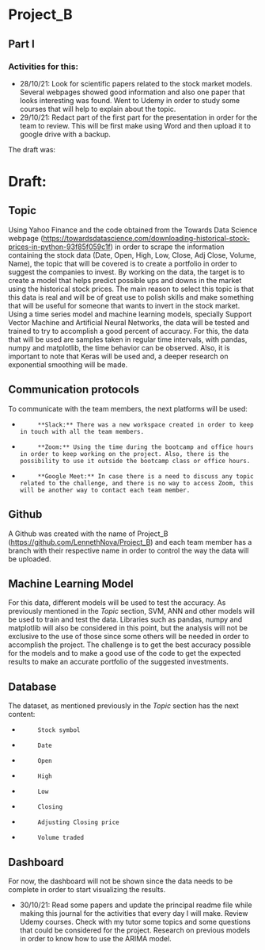 # Project_B

## Part I
### Activities for this:
- 28/10/21: Look for scientific papers related to the stock market models. Several webpages showed good information and also one paper that looks interesting was found. Went to Udemy in order to study some courses that will help to explain about the topic.
- 29/10/21: Redact part of the first part for the presentation in order for the team to review. This will be first make using Word and then upload it to google drive with a backup.

The draft was:
# Draft:
## Topic
Using Yahoo Finance and the code obtained from the Towards Data Science webpage (https://towardsdatascience.com/downloading-historical-stock-prices-in-python-93f85f059c1f) in order to scrape the information containing the stock data (Date, Open, High, Low, Close, Adj Close, Volume, Name), the topic that will be covered is to create a portfolio in order to suggest the companies to invest. By working on the data, the target is to create a model that helps predict possible ups and downs in the market using the historical stock prices.
The main reason to select this topic is that this data is real and will be of great use to polish skills and make something that will be useful for someone that wants to invert in the stock market.
Using a time series model and machine learning models, specially Support Vector Machine and Artificial Neural Networks, the data will be tested and trained to try to accomplish a good percent of accuracy. For this, the data that will be used are samples taken in regular time intervals, with pandas, numpy and matplotlib, the time behavior can be observed. Also, it is important to note that Keras will be used and, a deeper research on exponential smoothing will be made.
 
## Communication protocols
To communicate with the team members, the next platforms will be used:
-          **Slack:** There was a new workspace created in order to keep in touch with all the team members.
-          **Zoom:** Using the time during the bootcamp and office hours in order to keep working on the project. Also, there is the possibility to use it outside the bootcamp class or office hours.
-          **Google Meet:** In case there is a need to discuss any topic related to the challenge, and there is no way to access Zoom, this will be another way to contact each team member.
 
## Github
A Github was created with the name of Project_B (https://github.com/LennethNova/Project_B) and each team member has a branch with their respective name in order to control the way the data will be uploaded.
 
## Machine Learning Model
For this data, different models will be used to test the accuracy. As previously mentioned in the *Topic* section, SVM, ANN and other models will be used to train and test the data. Libraries such as pandas, numpy and matplotlib will also be considered in this point, but the analysis will not be exclusive to the use of those since some others will be needed in order to accomplish the project.
The challenge is to get the best accuracy possible for the models and to make a good use of the code to get the expected results to make an accurate portfolio of the suggested investments.
 
## Database
The dataset, as mentioned previously in the *Topic* section has the next content:
-          Stock symbol
-          Date
-          Open
-          High
-          Low
-          Closing
-          Adjusting Closing price
-          Volume traded
 
## Dashboard
For now, the dashboard will not be shown since the data needs to be complete in order to start visualizing the results.

- 30/10/21: Read some papers and update the principal readme file while making this journal for the activities that every day I will make. Review Udemy courses. Check with my tutor some topics and some questions that could be considered for the project. Research on previous models in order to know how to use the ARIMA model.